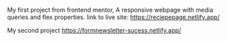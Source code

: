 My first project from frontend mentor, A responsive webpage with media queries and flex properties.
link to live site: https://reciepepage.netlify.app/



My second project
https://formnewsletter-sucess.netlify.app/
